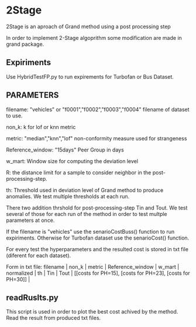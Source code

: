 # 2Stage 

2Stage is an aproach of Grand method using a post processing step

In order to implement 2-Stage algoprithm some modification are made in grand package.

## Expiriments
Use HybridTestFP.py to run expirements for Turbofan or Bus Dataset.

## PARAMETERS 
filename: "vehicles" or "f0001","f0002","f0003","f0004"  filename of dataset to use.

non_k: k for lof or knn metric

metric: "median","knn","lof"  non-conformity measure used for strangeness

Reference_window: "15days" Peer Group in days

w_mart:  Window size for computing the deviation level

R: the distance limit for a sample to consider neighbor in the post-processing-step.

th: Threshold used in deviation level of Grand method to produce anomalies. We test multiple thresholds at each run.

There two addition thrshold for post-processing-step Tin and Tout. We test several of those for each run of the method in order to test multple parameters at once.


If the filename is "vehicles" use the senarioCostBuss() function to run expiriments.
Otherwise for Turbofan dataset use the senarioCost() function.

For every test the hyperparameters and the resulted cost is stored in txt file (diferent for each dataset).

Form in txt file: filename | non_k | metric | Reference_window | w_mart | normalized | th | Tin | Tout | [[costs for PH=15], [costs for PH=23], [costs for PH=30]] | 


## readRuslts.py

This script is used in order to plot the best cost achived by the method. Read the result from produced txt files.
